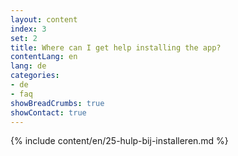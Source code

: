 ```yaml
---
layout: content
index: 3
set: 2
title: Where can I get help installing the app?
contentLang: en
lang: de
categories:
- de
- faq
showBreadCrumbs: true
showContact: true
---
```

{% include content/en/25-hulp-bij-installeren.md %}
